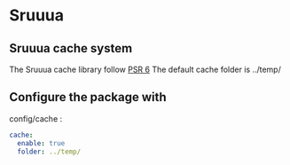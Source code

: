 # Sruuua

## Sruuua cache system

The Sruuua cache library follow [PSR 6](https://link-url-here.org)
The default cache folder is ../temp/

## Configure the package with

config/cache :

```yaml
cache:
  enable: true
  folder: ../temp/
```
